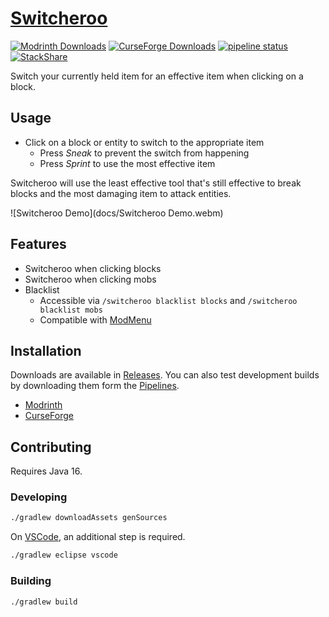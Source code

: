 # [Switcheroo](https://gitlab.com/NatoBoram/fabric-switcheroo)

[![Modrinth Downloads](https://img.shields.io/badge/dynamic/json?color=5da426&label=Modrinth&query=downloads&suffix=%20downloads&url=https%3A%2F%2Fapi.modrinth.com%2Fapi%2Fv1%2Fmod%2Fwq6HaMZG)](https://modrinth.com/mod/switcheroo)
[![CurseForge Downloads](https://img.shields.io/badge/dynamic/json?color=f16436&label=CurseForge&query=downloads.total&suffix=%20downloads&url=https%3A%2F%2Fapi.cfwidget.com%2F441128)](https://www.curseforge.com/minecraft/mc-mods/switcheroo)
[![pipeline status](https://gitlab.com/NatoBoram/fabric-switcheroo/badges/master/pipeline.svg)](https://gitlab.com/NatoBoram/fabric-switcheroo/-/commits/master)
[![StackShare](https://img.shields.io/badge/tech-stack-0690fa.svg?style=flat)](https://stackshare.io/NatoBoram/switcheroo)

Switch your currently held item for an effective item when clicking on a block.

## Usage

* Click on a block or entity to switch to the appropriate item
  * Press *Sneak* to prevent the switch from happening
  * Press *Sprint* to use the most effective item

Switcheroo will use the least effective tool that's still effective to break blocks and the most damaging item to attack
entities.

![Switcheroo Demo](docs/Switcheroo Demo.webm)

## Features

* Switcheroo when clicking blocks
* Switcheroo when clicking mobs
* Blacklist
  * Accessible via `/switcheroo blacklist blocks` and `/switcheroo blacklist mobs`
  * Compatible with [ModMenu](https://github.com/TerraformersMC/ModMenu)

## Installation

Downloads are available in [Releases](https://gitlab.com/NatoBoram/fabric-switcheroo/-/releases). You can also test
development builds by downloading them form the [Pipelines](https://gitlab.com/NatoBoram/fabric-switcheroo/-/pipelines).

* [Modrinth](https://modrinth.com/mod/switcheroo)
* [CurseForge](https://www.curseforge.com/minecraft/mc-mods/switcheroo)

## Contributing

Requires Java 16.

### Developing

```bash
./gradlew downloadAssets genSources
```

On [VSCode](https://code.visualstudio.com), an additional step is required.

```bash
./gradlew eclipse vscode
```

### Building

```bash
./gradlew build
```
